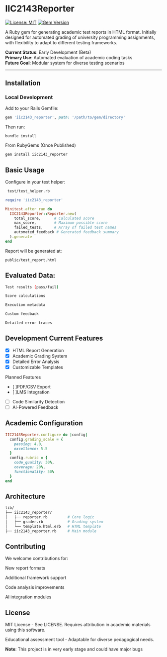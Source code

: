 # IIC2143Reporter

[![License: MIT](https://img.shields.io/badge/License-MIT-blue.svg)](https://opensource.org/licenses/MIT)
[![Gem Version](https://badge.fury.io/rb/iic2143_reporter.svg)](https://badge.fury.io/rb/iic2143_reporter)


A Ruby gem for generating academic test reports in HTML format. Initially designed for automated grading of university programming assignments, with flexibility to adapt to different testing frameworks.

**Current Status**: Early Development (Beta)  
**Primary Use**: Automated evaluation of academic coding tasks  
**Future Goal**: Modular system for diverse testing scenarios

---

## Installation

### Local Development
Add to your Rails Gemfile:
```ruby
gem 'iic2143_reporter', path: '/path/to/gem/directory'
```
Then run:

```bash
bundle install
```
From RubyGems (Once Published)
```bash
gem install iic2143_reporter
```
## Basic Usage
Configure in your test helper:

```bash
 test/test_helper.rb
```
```ruby
require 'iic2143_reporter'

Minitest.after_run do
  IIC2143Reporter::Reporter.new(
    total_score,      # Calculated score
    max_score,        # Maximum possible score
    failed_tests,     # Array of failed test names
    automated_feedback # Generated feedback summary
  ).generate
end
```
Report will be generated at:

```bash
public/test_report.html
```
## Evaluated Data:
```bash
Test results (pass/fail)

Score calculations

Execution metadata

Custom feedback

Detailed error traces
```
## Development Current Features

- [x] HTML Report Generation
- [x] Academic Grading System
- [x] Detailed Error Analysis
- [x] Customizable Templates

Planned Features
- [ ]PDF/CSV Export
- [ ]LMS Integration
- [ ] Code Similarity Detection
- [ ] AI-Powered Feedback

## Academic Configuration
```ruby
IIC2143Reporter.configure do |config|
  config.grading_scale = { 
    passing: 4.0,
    excellence: 5.5
  }
  config.rubric = {
    code_quality: 30%,
    coverage: 20%,
    functionality: 50%
  }
end
```
## Architecture
```bash
lib/
├── iic2143_reporter/
│   ├── reporter.rb         # Core logic
│   ├── grader.rb           # Grading system
│   └── template.html.erb   # HTML template
├── iic2143_reporter.rb     # Main module
```
## Contributing
We welcome contributions for:

New report formats

Additional framework support

Code analysis improvements

AI integration modules


## License
MIT License - See LICENSE. Requires attribution in academic materials using this software.

Educational assessment tool - Adaptable for diverse pedagogical needs.

**Note**: This project is in very early stage and could have major bugs